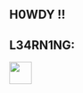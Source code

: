 ## H0WDY !!

## L34RN1NG:
<img src="https://cdn.jsdelivr.net/gh/devicons/devicon@latest/icons/python/python-plain.svg" width="40" height="40"/>



